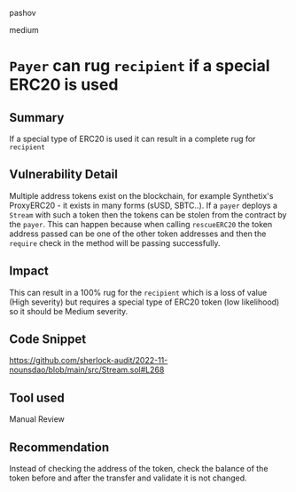 pashov

medium

# `Payer` can rug `recipient` if a special ERC20 is used

## Summary
If a special type of ERC20 is used it can result in a complete rug for `recipient`

## Vulnerability Detail
Multiple address tokens exist on the blockchain, for example Synthetix's ProxyERC20 - it exists in many forms (sUSD, SBTC..). If a `payer` deploys a `Stream` with such a token then the tokens can be stolen from the contract by the `payer`. This can happen because when calling `rescueERC20` the token address passed can be one of the other token addresses and then the `require` check in the method will be passing successfully.

## Impact
This can result in a 100% rug for the `recipient` which is a loss of value (High severity) but requires a special type of ERC20 token (low likelihood) so it should be Medium severity.

## Code Snippet
https://github.com/sherlock-audit/2022-11-nounsdao/blob/main/src/Stream.sol#L268

## Tool used

Manual Review

## Recommendation
Instead of checking the address of the token, check the balance of the token before and after the transfer and validate it is not changed.